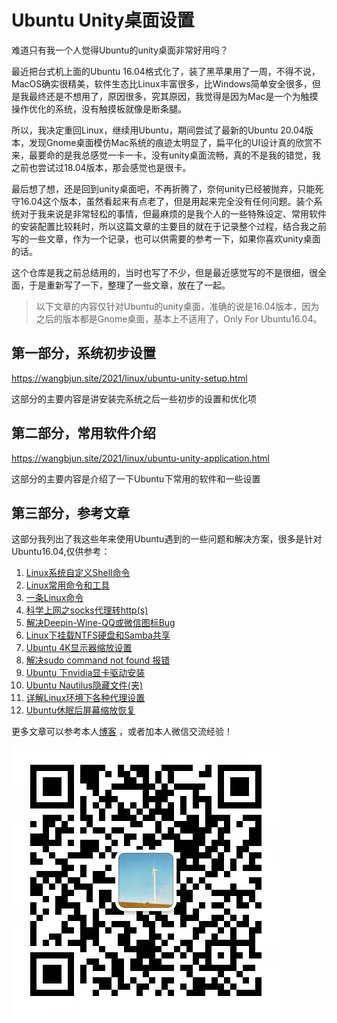 # Ubuntu Unity桌面设置
难道只有我一个人觉得Ubuntu的unity桌面非常好用吗？

最近把台式机上面的Ubuntu 16.04格式化了，装了黑苹果用了一周，不得不说，MacOS确实很精美，软件生态比Linux丰富很多，比Windows简单安全很多，但是我最终还是不想用了，原因很多，究其原因，我觉得是因为Mac是一个为触摸操作优化的系统，没有触摸板就像是断条腿。

所以，我决定重回Linux，继续用Ubuntu，期间尝试了最新的Ubuntu 20.04版本，发现Gnome桌面模仿Mac系统的痕迹太明显了，扁平化的UI设计真的欣赏不来，最要命的是我总感觉一卡一卡，没有unity桌面流畅，真的不是我的错觉，我之前也尝试过18.04版本，那会感觉也是很卡。

最后想了想，还是回到unity桌面吧，不再折腾了，奈何unity已经被抛弃，只能死守16.04这个版本，虽然看起来有点老了，但是用起来完全没有任何问题。装个系统对于我来说是非常轻松的事情，但最麻烦的是我个人的一些特殊设定、常用软件的安装配置比较耗时，所以这篇文章的主要目的就在于记录整个过程，结合我之前写的一些文章，作为一个记录，也可以供需要的参考一下，如果你喜欢unity桌面的话。

这个仓库是我之前总结用的，当时也写了不少，但是最近感觉写的不是很细，很全面，于是重新写了一下，整理了一些文章，放在了一起。

>以下文章的内容仅针对Ubuntu的unity桌面，准确的说是16.04版本，因为之后的版本都是Gnome桌面，基本上不适用了，Only For Ubuntu16.04。

## 第一部分，系统初步设置
https://wangbjun.site/2021/linux/ubuntu-unity-setup.html

这部分的主要内容是讲安装完系统之后一些初步的设置和优化项

## 第二部分，常用软件介绍
https://wangbjun.site/2021/linux/ubuntu-unity-application.html

这部分的主要内容是介绍了一下Ubuntu下常用的软件和一些设置

## 第三部分，参考文章
这部分我列出了我这些年来使用Ubuntu遇到的一些问题和解决方案，很多是针对Ubuntu16.04,仅供参考：
1. [Linux系统自定义Shell命令](https://wangbjun.site/2015/linux/linux-custom-shell.html)
2. [Linux常用命令和工具](https://wangbjun.site/2016/linux/linux-command-usage.html)
3. [一条Linux命令](https://wangbjun.site/2018/linux/one-linux-command.html)
4. [科学上网之socks代理转http(s)](https://wangbjun.site/2018/linux/socks-to-http.html)
5. [解决Deepin-Wine-QQ或微信图标Bug](https://wangbjun.site/2018/linux/deepin-wine-qq-bug.html)
6. [Linux下挂载NTFS硬盘和Samba共享](https://wangbjun.site/2018/linux/linux-ntfs-samba.html)
7. [Ubuntu 4K显示器缩放设置](https://wangbjun.site/2019/linux/ubuntu-4k-scale.html)
8. [解决sudo command not found 报错](https://wangbjun.site/2019/linux/sudo-command-not-found.html)
9. [Ubuntu 下nvidia显卡驱动安装](https://wangbjun.site/2019/linux/ubuntu-nvidia-dirver.html)
10. [Ubuntu Nautilus隐藏文件(夹)](https://wangbjun.site/2020/linux/ubuntu-hidden-file.html)
11. [详解Linux环境下各种代理设置](https://wangbjun.site/2020/linux/linux-proxy.html)
12. [Ubuntu休眠后屏幕缩放恢复](https://wangbjun.site/2021/linux/fix-screen-scale.html)

更多文章可以参考本人[博客](https://wangbjun.site/categories/Linux/) ，或者加本人微信交流经验！

<img src="./qrcode.jpg">
